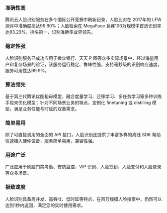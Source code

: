 ### 准确性高 
腾讯云人脸识别服务在多个国际公开竞赛中刷新纪录，人脸比对在 2017年的 LFW 测评中准确度高达99.80%；人脸检索在 MegaFace 竞赛100万规模中首选识别率达83.29%，排名第一，识别准确率业界领先。

### 稳定性强 
人脸识别服务已成功应用于微众银行、天天 P 图等众多实际场景中，经过海量用户和复杂场景的验证，该服务运行稳定、鲁棒性强，支持毫秒级的识别响应速度，服务可用性达99.9%。    

### 算法领先
基于第三代腾讯优图祖母模型，融合度量学习、迁移学习、多任务学习等多种训练手段来优化模型；针对不同场景业务的特点，定制化 finetuning 或 distilling 模型，满足业务性能与时延的双重需求。  

### 简单易用   
除了可直接调用的全面的 API 接口，人脸识别还提供了丰富多样的离线 SDK 帮助快速植入硬件设备，服务简单易用，兼容性强。 

### 用途广泛 
广泛应用于刷脸门禁考勤、安防监控、VIP 识别、人脸签到、人脸支付和人脸登录等众多场景。 

### 极致速度
人脸识别具备高并发、高吞吐、低时延等特点，在百万规模人脸搜索中，仍然可以达到1秒内返回，满足您的实时使用需求。
